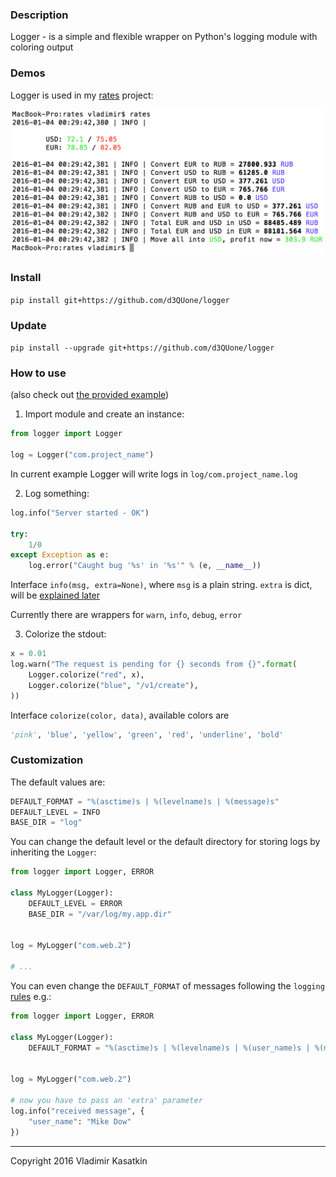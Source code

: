 ### Description

Logger - is a simple and flexible wrapper on Python's logging module with coloring output

### Demos

Logger is used in my [rates](https://github.com/d3QUone/rates) project:

![Rates-demo](assets/latest.png)

### Install
 
`pip install git+https://github.com/d3QUone/logger`

### Update

`pip install --upgrade git+https://github.com/d3QUone/logger`

### How to use

(also check out [the provided example](examples/app.py)) 

1. Import module and create an instance:

```python
from logger import Logger

log = Logger("com.project_name")
```

In current example Logger will write logs in `log/com.project_name.log`

2. Log something:

```python
log.info("Server started - OK")

try:
    1/0
except Exception as e:
    log.error("Caught bug '%s' in '%s'" % (e, __name__))
```

Interface `info(msg, extra=None)`, where `msg` is a plain string. `extra` is dict, will be [explained later](#format)

Currently there are wrappers for `warn`, `info`, `debug`, `error`

3. Colorize the stdout:

```python
x = 0.01
log.warn("The request is pending for {} seconds from {}".format(
    Logger.colorize("red", x),
    Logger.colorize("blue", "/v1/create"),
))
```

Interface `colorize(color, data)`, available colors are 

```python 
'pink', 'blue', 'yellow', 'green', 'red', 'underline', 'bold'
```

### Customization

The default values are:

```python
DEFAULT_FORMAT = "%(asctime)s | %(levelname)s | %(message)s"
DEFAULT_LEVEL = INFO
BASE_DIR = "log"
```

You can change the default level or the default directory for storing logs by inheriting the `Logger`:

```python
from logger import Logger, ERROR

class MyLogger(Logger):
    DEFAULT_LEVEL = ERROR
    BASE_DIR = "/var/log/my.app.dir"


log = MyLogger("com.web.2")

# ...

```

<a name="format"></a> You can even change the `DEFAULT_FORMAT` of messages following the `logging` [rules](https://docs.python.org/2/library/logging.html#logrecord-attributes) e.g.:

```python
from logger import Logger, ERROR

class MyLogger(Logger):
    DEFAULT_FORMAT = "%(asctime)s | %(levelname)s | %(user_name)s | %(message)s"


log = MyLogger("com.web.2")

# now you have to pass an 'extra' parameter
log.info("received message", {
    "user_name": "Mike Dow"
})

```

-----

Copyright 2016 Vladimir Kasatkin
